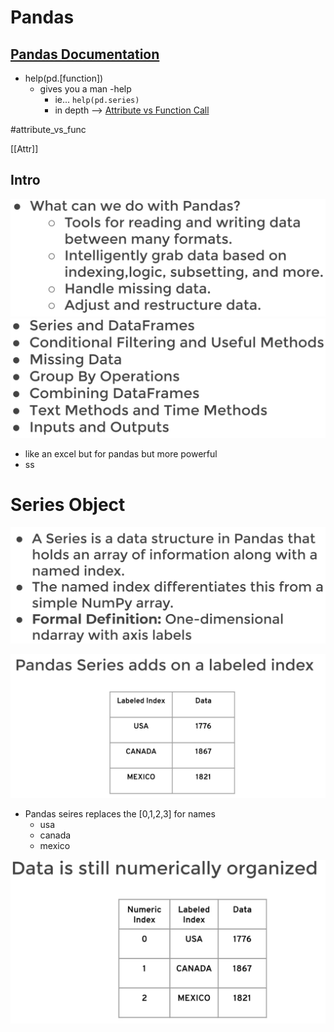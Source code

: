 # Pandas


##   [ Pandas Documentation](https://pandas.pydata.org/docs/)


- help(pd.[function])
	- gives you a man -help
		- ie... `help(pd.series)`
		- in depth --> [Attribute vs Function Call](arrays.md#Attribute%20vs%20Function%20Call)


#attribute_vs_func 

[[Attr]]


## Intro

![](../../z/aharo_11.png)
![](../../z/aharo_12.png)

- like an excel but for pandas but more powerful
- ss

# Series Object

![](../../z/aharo_13.png)


![](../../z/aharo_14.png)

- Pandas seires replaces the [0,1,2,3] for names 
	- usa
	- canada
	- mexico

![](../../z/aharo_16.png)

































































































































































